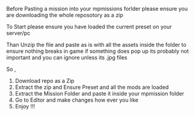 Before Pasting a mission into your mpmissions forlder please ensure you are downloading the whole reposotory as a zip

To Start please ensure you have loaded the current preset on your server/pc

Than Unzip the file and paste as is with all the assets inside the folder to ensure nothing breaks in game
if something does pop up its probably not important and you can ignore unless its .jpg files

So ,

1. Download repo as a Zip
2. Extract the zip and Ensure Preset and all the mods are loaded
3. Extract the Mission Folder and paste it inside your mpmission folder
4. Go to Editor and make changes how ever you like
5. Enjoy !!!
